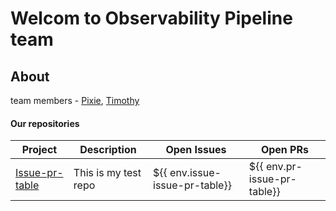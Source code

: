 # Welcom to Observability Pipeline team

## About

team members - [Pixie](https://github.com/Pixie-Axerup), [Timothy](https://github.com/timothy-mahoney)

#### Our repositories

| Project | Description | Open Issues | Open PRs |
|---|---|---|---|
| [Issue-pr-table](https://github.com/Pixie-Axerup/issue-pr-table) | This is my test repo | ${{ env.issue-issue-pr-table}} | ${{ env.pr-issue-pr-table}} |
